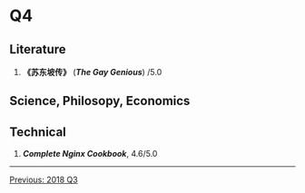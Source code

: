 # Q4

## Literature

1. **《苏东坡传》** (***The Gay Genious***) /5.0

## Science, Philosopy, Economics

## Technical

1. ***Complete Nginx Cookbook***, 4.6/5.0

---------------------------------------------------
  [Previous: 2018 Q3](2018_Q3.md)
